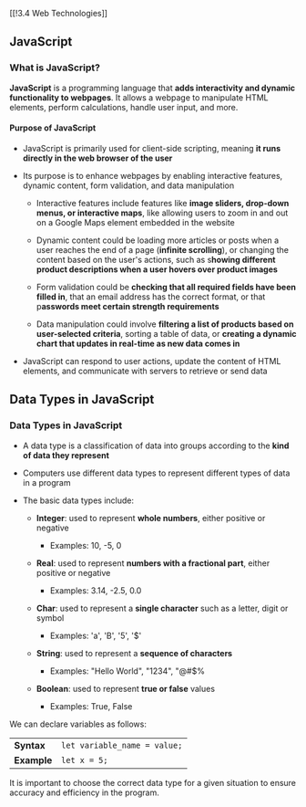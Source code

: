 [[!3.4 Web Technologies]]

## JavaScript

### What is JavaScript?

**JavaScript** is a programming language that **adds interactivity and dynamic functionality to webpages**. It allows a webpage to manipulate HTML elements, perform calculations, handle user input, and more. 

#### Purpose of JavaScript

- JavaScript is primarily used for client-side scripting, meaning **it runs directly in the web browser of the user**
    
- Its purpose is to enhance webpages by enabling interactive features, dynamic content, form validation, and data manipulation
    
    - Interactive features include features like **image sliders, drop-down menus, or interactive maps**, like allowing users to zoom in and out on a Google Maps element embedded in the website
        
    - Dynamic content could be loading more articles or posts when a user reaches the end of a page (**infinite scrolling**), or changing the content based on the user's actions, such as s**howing different product descriptions when a user hovers over product images**
        
    - Form validation could be **checking that all required fields have been filled in**, that an email address has the correct format, or that p**asswords meet certain strength requirements**
        
    - Data manipulation could involve **filtering a list of products based on user-selected criteria**, sorting a table of data, or **creating a dynamic chart that updates in real-time as new data comes in**
        
- JavaScript can respond to user actions, update the content of HTML elements, and communicate with servers to retrieve or send data
    

## Data Types in JavaScript

### Data Types in JavaScript

- A data type is a classification of data into groups according to the **kind of data they represent**
    
- Computers use different data types to represent different types of data in a program
    
- The basic data types include:
    
    - **Integer**: used to represent **whole numbers**, either positive or negative
        
        - Examples: 10, -5, 0
            
    - **Real**: used to represent **numbers with a fractional part**, either positive or negative
        
        - Examples: 3.14, -2.5, 0.0
            
    - **Char**: used to represent a **single character** such as a letter, digit or symbol
        
        - Examples: 'a', 'B', '5', '$'
            
    - **String**: used to represent a **sequence of characters**
        
        - Examples: "Hello World", "1234", "@#$%
            
    - **Boolean**: used to represent **true or false** values
        
        - Examples: True, False
            

We can declare variables as follows:

|   |   |
|---|---|
|**Syntax**|`let variable_name = value;`|
|**Example**|`let x = 5;`|

It is important to choose the correct data type for a given situation to ensure accuracy and efficiency in the program.